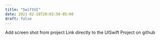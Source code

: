 ```yaml
---
title: "SwiftUI"
date: 2021-02-18T20:03:58-05:00
draft: false
---
```



Add screen shot from project
Link directly to the UISwift Project on github
